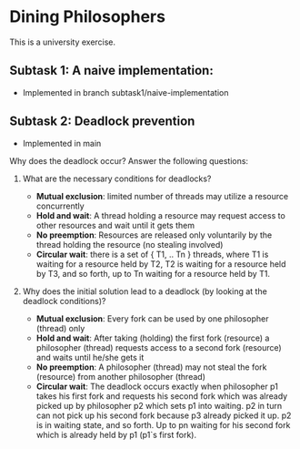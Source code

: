 # Dining Philosophers
This is a university exercise.

## Subtask 1: A naive implementation:
* Implemented in branch subtask1/naive-implementation

## Subtask 2: Deadlock prevention
* Implemented in main

Why does the deadlock occur? Answer the following questions:

1. What are the necessary conditions for deadlocks?
    * **Mutual exclusion**: limited number of threads may utilize a resource concurrently
    * **Hold and wait**: A thread holding a resource may request access to other resources and wait until it gets them
    * **No preemption**: Resources are released only voluntarily by the thread holding the resource (no stealing involved)
    * **Circular wait**: there is a set of { T1, .. Tn } threads, where T1 is waiting for a resource held by T2, T2 is waiting for a resource held by T3, and so forth,
      up to Tn waiting for a resource held by T1.  
    

2. Why does the initial solution lead to a deadlock (by looking at the deadlock conditions)?
    * **Mutual exclusion**: Every fork can be used by one philosopher (thread) only
    * **Hold and wait**: After taking (holding) the first fork (resource) a philosopher (thread) requests access to a second fork (resource) and waits until he/she gets it
    * **No preemption**: A philosopher (thread) may not steal the fork (resource) from another philosopher (thread)
    * **Circular wait**: The deadlock occurs exactly when philosopher p1 takes his first fork and requests his second fork which was already picked up by philosopher p2 which sets p1 into waiting.
      p2 in turn can not pick up his second fork because p3 already picked it up. p2 is in waiting state, and so forth.
      Up to pn waiting for his second fork which is already held by p1 (p1`s first fork).
      
